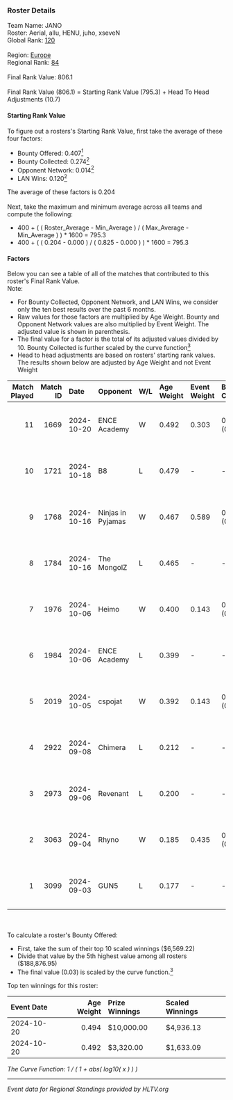### Roster Details<br />
Team Name: JANO<br />
Roster: Aerial, allu, HENU, juho, xseveN<br />
Global Rank: [120](../../standings_global_2025_02_03.md)<br />
<br />
Region: [Europe]( ../../standings_europe_2025_02_03.md)<br />
Regional Rank: [84]( ../../standings_europe_2025_02_03.md)<br />
<br />
Final Rank Value:  806.1<br />
<br />
Final Rank Value (806.1) = Starting Rank Value (795.3) + Head To Head Adjustments (10.7)<br />

#### Starting Rank Value<br />
To figure out a rosters's Starting Rank Value, first take the average of these four factors:<br />
- Bounty Offered: 0.407[<sup>1</sup>](#table2)
- Bounty Collected: 0.274[<sup>2</sup>](#table1)
- Opponent Network: 0.014[<sup>2</sup>](#table1)
- LAN Wins: 0.120[<sup>2</sup>](#table1)

The average of these factors is 0.204<br />
<br />
Next, take the maximum and minimum average across all teams and compute the following:<br />
- 400 + ( ( Roster_Average - Min_Average ) / ( Max_Average - Min_Average ) ) * 1600 = 795.3
- 400 + ( ( 0.204 - 0.000 ) / ( 0.825 - 0.000 ) ) * 1600 = 795.3


#### Factors<br />
Below you can see a table of all of the matches that contributed to this roster's Final Rank Value.<br />
Note:<br />

- For Bounty Collected, Opponent Network, and LAN Wins, we consider only the ten best results over the past 6 months.
- Raw values for those factors are multiplied by Age Weight. Bounty and Opponent Network values are also multiplied by Event Weight. The adjusted value is shown in parenthesis.
- The final value for a factor is the total of its adjusted values divided by 10. Bounty Collected is further scaled by the curve function[<sup>3</sup>](#curveFunction)
- Head to head adjustments are based on rosters' starting rank values. The results shown below are adjusted by Age Weight and not Event Weight
<span id="table1"></span><br />


| Match Played | Match ID | Date       | Opponent          | W/L | Age Weight | Event Weight | Bounty Collected | Opponent Network | LAN Wins  | H2H Adj. | Roster                           |
| -: | -: | :- | :- | :- | :- | :- | :- | :- | :- | -: | :- |
|           11 |     1669 | 2024-10-20 | ENCE Academy      | W   | 0.492      | 0.303        | 0.014 (0.002)    | 0.283 (0.042)    | 1 (0.492) |     7.00 | Aerial, allu, HENU, juho, xseveN |
|           10 |     1721 | 2024-10-18 | B8                | L   | 0.479      | -            | -                | -                | -         |    -2.03 | Aerial, allu, HENU, juho, xseveN |
|            9 |     1768 | 2024-10-16 | Ninjas in Pyjamas | W   | 0.467      | 0.589        | 0.071 (0.020)    | 0.249 (0.069)    | 1 (0.467) |    11.27 | Aerial, allu, HENU, juho, xseveN |
|            8 |     1784 | 2024-10-16 | The MongolZ       | L   | 0.465      | -            | -                | -                | -         |    -0.04 | Aerial, allu, HENU, juho, xseveN |
|            7 |     1976 | 2024-10-06 | Heimo             | W   | 0.400      | 0.143        | 0.006 (0.000)    | 0.210 (0.012)    | 0 (0.000) |     5.17 | Aerial, allu, HENU, juho, xseveN |
|            6 |     1984 | 2024-10-06 | ENCE Academy      | L   | 0.399      | -            | -                | -                | -         |    -6.78 | Aerial, allu, HENU, juho, xseveN |
|            5 |     2019 | 2024-10-05 | cspojat           | W   | 0.392      | 0.143        | 0.000 (0.000)    | 0.000 (0.000)    | 0 (0.000) |     1.25 | Aerial, allu, HENU, juho, xseveN |
|            4 |     2922 | 2024-09-08 | Chimera           | L   | 0.212      | -            | -                | -                | -         |    -2.31 | Aerial, allu, HENU, juho, xseveN |
|            3 |     2973 | 2024-09-06 | Revenant          | L   | 0.200      | -            | -                | -                | -         |    -4.08 | Aerial, allu, HENU, juho, xseveN |
|            2 |     3063 | 2024-09-04 | Rhyno             | W   | 0.185      | 0.435        | 0.007 (0.001)    | 0.176 (0.014)    | 0 (0.000) |     2.38 | Aerial, allu, HENU, juho, xseveN |
|            1 |     3099 | 2024-09-03 | GUN5              | L   | 0.177      | -            | -                | -                | -         |    -1.09 | Aerial, allu, HENU, juho, xseveN |

<br />
<span id="table2"></span><br />
To calculate a roster's Bounty Offered:<br />

- First, take the sum of their top 10 scaled winnings ($6,569.22)
- Divide that value by the 5th highest value among all rosters ($188,876.95)
- The final value (0.03) is scaled by the curve function.[<sup>3</sup>](#curveFunction)

Top ten winnings for this roster:<br />

| Event Date | Age Weight | Prize Winnings | Scaled Winnings |
| :- | -: | :- | :- |
| 2024-10-20 |      0.494 | $10,000.00     | $4,936.13       |
| 2024-10-20 |      0.492 | $3,320.00      | $1,633.09       |


<span id="curveFunction"></span>_The Curve Function: 1 / ( 1 + abs( log10( x ) ) )_<br />

---
_Event data for Regional Standings provided by HLTV.org_<br />
